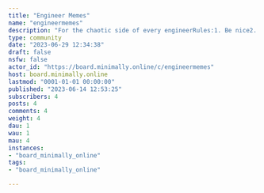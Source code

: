 ```yaml
---
title: "Engineer Memes" 
name: "engineermemes"
description: "For the chaotic side of every engineerRules:1. Be nice2. If it moves, use duct tape3. If it doesn't, spray WD-40"
type: community
date: "2023-06-29 12:34:38"
draft: false
nsfw: false
actor_id: "https://board.minimally.online/c/engineermemes"
host: board.minimally.online
lastmod: "0001-01-01 00:00:00"
published: "2023-06-14 12:53:25"
subscribers: 4
posts: 4
comments: 4
weight: 4
dau: 1
wau: 1
mau: 4
instances:
- "board_minimally_online"
tags: 
- "board_minimally_online"

---
```

